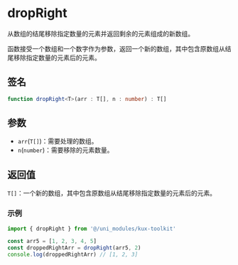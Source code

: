 # dropRight

从数组的结尾移除指定数量的元素并返回剩余的元素组成的新数组。

函数接受一个数组和一个数字作为参数，返回一个新的数组，其中包含原数组从结尾移除指定数量的元素后的元素。

## 签名

```ts
function dropRight<T>(arr : T[], n : number) : T[]
```

## 参数

- `arr`(`T[]`)：需要处理的数组。
- `n`(`number`)：需要移除的元素数量。

## 返回值

`T[]`：一个新的数组，其中包含原数组从结尾移除指定数量的元素后的元素。

### 示例

```ts
import { dropRight } from '@/uni_modules/kux-toolkit'

const arr5 = [1, 2, 3, 4, 5]
const droppedRightArr = dropRight(arr5, 2)
console.log(droppedRightArr) // [1, 2, 3]
```
